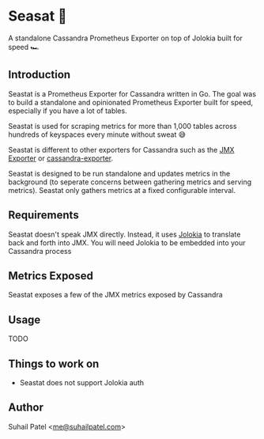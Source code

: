 # Seasat 🌊

A standalone Cassandra Prometheus Exporter on top of Jolokia built for speed 🏎️

## Introduction

Seastat is a Prometheus Exporter for Cassandra written in Go. The goal was to build a standalone and opinionated Prometheus Exporter built for speed, especially if you have a lot of tables. 

Seastat is used for scraping metrics for more than 1,000 tables across hundreds of keyspaces every minute without sweat 😅

Seastat is different to other exporters for Cassandra such as the [JMX Exporter](https://github.com/prometheus/jmx_exporter) or [cassandra-exporter](https://github.com/instaclustr/cassandra-exporter). 

Seastat is designed to be run standalone and updates metrics in the background (to seperate concerns between gathering metrics and serving metrics). Seastat only gathers metrics at a fixed configurable interval.

## Requirements

Seastat doesn't speak JMX directly. Instead, it uses [Jolokia](https://jolokia.org/) to translate back and forth into JMX. You will need Jolokia to be embedded into your Cassandra process

## Metrics Exposed

Seastat exposes a few of the JMX metrics exposed by Cassandra

## Usage

TODO

## Things to work on

- Seastat does not support Jolokia auth

## Author

Suhail Patel <<me@suhailpatel.com>>
